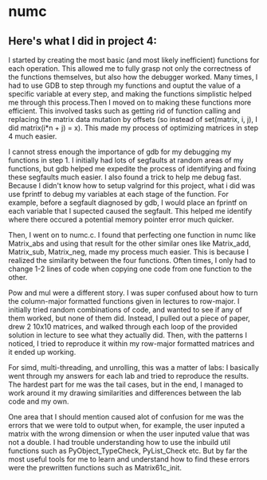 # numc

## Here's what I did in project 4:

I started by creating the most basic (and most likely inefficient) functions for each operation. This allowed me to fully grasp not only the correctness of the functions themselves, but also how the debugger worked. Many times, I had to use GDB to step through my functions and ouptut the value of a specific variable at every step, and making the functions simplistic helped me through this process.Then I moved on to making these functions more efficient. This involved tasks such as getting rid of function calling and replacing the matrix data mutation by offsets (so instead of set(matrix, i, j), I did matrix(i\*n + j) = x). This made my process of optimizing matrices in step 4 much easier.

I cannot stress enough the importance of gdb for my debugging my functions in step 1. I initially had lots of segfaults at random areas of my functions, but gdb helped me expedite the process of identifying and fixing these segfaults much easier. I also found a trick to help me debug fast. Because I didn't know how to setup valgrind for this project, what i did was use fprintf to debug my variables at each stage of the function. For example, before a segfault diagnosed by gdb, I would place an fprintf on each variable that I supected caused the segfault. This helped me identify where there occured a potential memory pointer error much quicker.

Then, I went on to numc.c. I found that perfecting one function in numc like Matrix_abs and using that result for the other similar ones like Matrix_add, Matrix_sub, Matrix_neg, made my process much easier. This is because I realized the similarity between the four functions. Often times, I only had to change 1-2 lines of code when copying one code from one function to the other.

Pow and mul were a different story. I was super confused about how to turn the column-major formatted functions given in lectures to row-major. I initially tried random combinations of code, and wanted to see if any of them worked, but none of them did. Instead, I pulled out a piece of paper, drew 2 10x10 matrices, and walked through each loop of the provided solution in lecture to see what they actually did. Then, with the patterns I noticed, I tried to reproduce it within my row-major formatted matrices and it ended up working.

For simd, multi-threading, and unrolling, this was a matter of labs: I basically went through my answers for each lab and tried to reproduce the results. The hardest part for me was the tail cases, but in the end, I managed to work around it my drawing similarities and differences between the lab code and my own.

One area that I should mention caused alot of confusion for me was the errors that we were told to output when, for example, the user inputed a matrix with the wrong dimension or when the user inputed value that was not a double. I had trouble understanding how to use the inbuild util functions such as PyObject_TypeCheck, PyList_Check etc. But by far the most useful tools for me to learn and understand how to find these errors were the prewritten functions such as Matrix61c_init.

